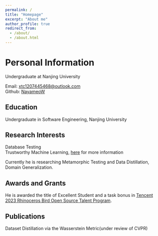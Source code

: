 ```yaml
---
permalink: /
title: "Homepage"
excerpt: "About me"
author_profile: true
redirect_from: 
  - /about/
  - /about.html
---
```



# Personal Information

Undergraduate at Nanjing University

Email: [xtc1207445468@outlook.com](mailto:xtc1207445468@outlook.com)  
Github: [NayameoW](https://github.com/NayameoW)

## Education

Undergraduate in Software Engineering, Nanjing University

## Research Interests

Database Testing  
Trustworthy Machine Learning, [here](https://www.trustworthyml.org/) for more information

Currently he is researching Metamorphic Testing and Data Distillation, Domain Generalization.

## Awards and Grants

He is awarded the title of Excellent Student and a task bonus in [Tencent 2023 Rhinoceros Bird Open Source Talent Program](https://mp.weixin.qq.com/s/_Hc7yW0FaLrf-2Ohy0foLw).

## Publications

Dataset Distillation via the Wasserstein Metric(under review of CVPR)
